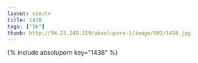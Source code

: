 ```yaml
--- 
layout: sieutv
title: 1438
tags: ["1k"]
thumb: http://94.23.248.219/absoluporn-1/image/002/1438.jpg
---
```

{% include absoluporn key="1438" %} 

